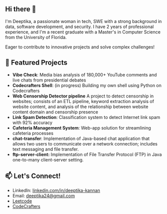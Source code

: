 ## Hi there 👋

I'm Deeptika, a passionate woman in tech, SWE with a strong background in data, software development, and security. I have 2 years of professional experience, and I'm a recent graduate with a Master's in Computer Science from the University of Florida. 

Eager to contribute to innovative projects and solve complex challenges!

## 🚀 Featured Projects

- **Vibe Check**: Media bias analysis of 180,000+ YouTube comments and live chats from presidential debates
- **Codecrafters Shell**: (in progress) Building my own shell using Python on Codecrafters
- **Web Censorship Detector pipeline** A project to detect censorship in websites; consists of an ETL pipeline, keyword extraction analysis of website content, and analysis of the relationship between website content domain and censorship presence
- **Link Spam Detection**: Classification system to detect Internet link spam with 92% accuracy
- **Cafeteria Management System**: Web-app solution for streamlining cafeteria processes
- **chat-transfer**: Implementation of Java-based chat application that allows two users to communicate over a network connection; includes text messaging and file transfer.
- **ftp-server-client:** Implementation of File Transfer Protocol (FTP) in Java one-to-many client-server setting.

## 📫 Let's Connect!

- LinkedIn: [linkedin.com/in/deeptika-kannan](https://linkedin.com/in/deeptika-kannan)
- Email: [deeptika24@gmail.com](deeptika24@gmail.com)
- [Leetcode](https://leetcode.com/u/deepsri1905/)
- [CodeCrafters](https://app.codecrafters.io/users/deeptika)
